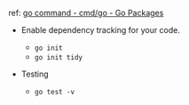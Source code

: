 ref: [go command - cmd/go - Go Packages](https://pkg.go.dev/cmd/go)
- Enable dependency tracking for your code.
	- `go init`
	- `go init tidy`

- Testing
	- `go test -v`
